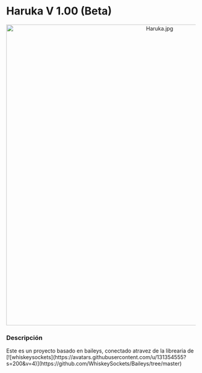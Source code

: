 # Haruka V 1.00 (Beta)
<div align="center">
  <img src="https://i.pinimg.com/736x/5d/83/2e/5d832e6f78f35757c80be929b8f23403.jpg" alt="Haruka.jpg" width="800"/>
</div>

### Descripción

<div aling="center">
  <p>
    Este es un proyecto basado en baileys, conectado atravez de la librearia de [![whiskeysockets](https://avatars.githubusercontent.com/u/131354555?s=200&v=4)](https://github.com/WhiskeySockets/Baileys/tree/master)
  </p>
</div>
